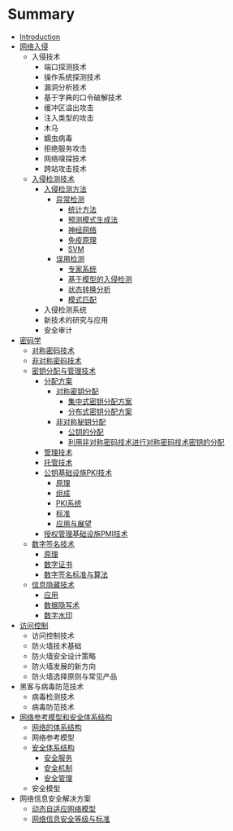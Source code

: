 # Summary

* [Introduction](README.md)
* [网络入侵](wang-luo-ru-qin.md)
  * 入侵技术
    * 端口探测技术
    * 操作系统探测技术
    * 漏洞分析技术
    * 基于字典的口令破解技术
    * 缓冲区溢出攻击
    * 注入类型的攻击
    * 木马
    * 蠕虫病毒
    * 拒绝服务攻击
    * 网络嗅探技术
    * 跨站攻击技术
  * [入侵检测技术](wang-luo-ru-qin/ru-qin-jian-ce-ji-zhu.md)
    * [入侵检测方法](wang-luo-ru-qin/ru-qin-jian-ce-ji-zhu/ru-qin-jian-ce-fang-fa.md)
      * [异常检测](wang-luo-ru-qin/ru-qin-jian-ce-ji-zhu/ru-qin-jian-ce-fang-fa/yi-chang-jian-ce.md)
        * [统计方法](wang-luo-ru-qin/ru-qin-jian-ce-ji-zhu/ru-qin-jian-ce-fang-fa/yi-chang-jian-ce/tong-ji-fang-fa.md)
        * [预测模式生成法](wang-luo-ru-qin/ru-qin-jian-ce-ji-zhu/ru-qin-jian-ce-fang-fa/yi-chang-jian-ce/yu-ce-mo-shi-sheng-cheng-fa.md)
        * [神经网络](wang-luo-ru-qin/ru-qin-jian-ce-ji-zhu/ru-qin-jian-ce-fang-fa/yi-chang-jian-ce/shen-jing-wang-luo.md)
        * [免疫原理](wang-luo-ru-qin/ru-qin-jian-ce-ji-zhu/ru-qin-jian-ce-fang-fa/yi-chang-jian-ce/mian-yi-yuan-li.md)
        * [SVM](wang-luo-ru-qin/ru-qin-jian-ce-ji-zhu/ru-qin-jian-ce-fang-fa/yi-chang-jian-ce/svm.md)
      * [误用检测](wang-luo-ru-qin/ru-qin-jian-ce-ji-zhu/ru-qin-jian-ce-fang-fa/wu-yong-jian-ce.md)
        * [专家系统](wang-luo-ru-qin/ru-qin-jian-ce-ji-zhu/ru-qin-jian-ce-fang-fa/wu-yong-jian-ce/zhuan-jia-xi-tong.md)
        * [基于模型的入侵检测](wang-luo-ru-qin/ru-qin-jian-ce-ji-zhu/ru-qin-jian-ce-fang-fa/wu-yong-jian-ce/ji-yu-mo-xing-de-ru-qin-jian-ce.md)
        * [状态转换分析](wang-luo-ru-qin/ru-qin-jian-ce-ji-zhu/ru-qin-jian-ce-fang-fa/wu-yong-jian-ce/zhuang-tai-zhuan-huan-fen-xi.md)
        * [模式匹配](wang-luo-ru-qin/ru-qin-jian-ce-ji-zhu/ru-qin-jian-ce-fang-fa/wu-yong-jian-ce/mo-shi-pi-pei.md)
    * 入侵检测系统
    * 新技术的研究与应用
    * 安全审计
* [密码学](mi-ma-ji-zhu.md)
  * [对称密码技术](dui-cheng-mi-ma-ji-zhu.md)
  * [非对称密码技术](fei-dui-cheng-mi-ma-ji-zhu.md)
  * [密钥分配与管理技术](mi-yao-fen-pei-yu-guan-li-ji-zhu.md)
    * [分配方案](mi-yao-fen-pei-yu-guan-li-ji-zhu/fen-pei-fang-an.md)
      * [对称密钥分配](mi-yao-fen-pei-yu-guan-li-ji-zhu/fen-pei-fang-an/dui-cheng-mi-yao-fen-pei.md)
        * [集中式密钥分配方案](mi-yao-fen-pei-yu-guan-li-ji-zhu/fen-pei-fang-an/ji-zhong-shi-mi-yao-fen-pei-fang-an.md)
        * [分布式密钥分配方案](mi-yao-fen-pei-yu-guan-li-ji-zhu/fen-pei-fang-an/fen-bu-shi-mi-yao-fen-pei-fang-an.md)
      * [非对称秘钥分配](mi-yao-fen-pei-yu-guan-li-ji-zhu/fen-pei-fang-an/fei-dui-cheng-mi-yao-fen-pei.md)
        * [公钥的分配](mi-yao-fen-pei-yu-guan-li-ji-zhu/fen-pei-fang-an/gong-yao-de-fen-pei.md)
        * [利用非对称密码技术进行对称密码技术密钥的分配](mi-yao-fen-pei-yu-guan-li-ji-zhu/fen-pei-fang-an/li-yong-fei-dui-cheng-mi-ma-ji-zhu-jin-xing-dui-cheng-mi-ma-ji-zhu-mi-yao-de-fen-pei.md)
    * [管理技术](mi-yao-fen-pei-yu-guan-li-ji-zhu/guan-li-ji-zhu.md)
    * [托管技术](mi-yao-fen-pei-yu-guan-li-ji-zhu/tuo-guan-ji-zhu.md)
    * [公钥基础设施PKI技术](mi-yao-fen-pei-yu-guan-li-ji-zhu/gong-yao-ji-chu-she-shi-pki-ji-zhu.md)
      * [原理](mi-yao-fen-pei-yu-guan-li-ji-zhu/gong-yao-ji-chu-she-shi-pki-ji-zhu/yuan-li.md)
      * [组成](mi-yao-fen-pei-yu-guan-li-ji-zhu/gong-yao-ji-chu-she-shi-pki-ji-zhu/zu-cheng.md)
      * [PKI系统](mi-yao-fen-pei-yu-guan-li-ji-zhu/gong-yao-ji-chu-she-shi-pki-ji-zhu/pkixi-tong.md)
      * [标准](mi-yao-fen-pei-yu-guan-li-ji-zhu/gong-yao-ji-chu-she-shi-pki-ji-zhu/biao-zhun.md)
      * [应用与展望](mi-yao-fen-pei-yu-guan-li-ji-zhu/gong-yao-ji-chu-she-shi-pki-ji-zhu/ying-yong-yu-zhan-wang.md)
    * [授权管理基础设施PMI技术](mi-yao-fen-pei-yu-guan-li-ji-zhu/shou-quan-guan-li-ji-chu-she-shi-pmi-ji-zhu.md)
  * [数字签名技术](shu-zi-qian-ming-ji-zhu.md)
    * [原理](shu-zi-qian-ming-ji-zhu/yuan-li.md)
    * [数字证书](shu-zi-qian-ming-ji-zhu/shu-zi-zheng-shu.md)
    * [数字签名标准与算法](shu-zi-qian-ming-ji-zhu/shu-zi-qian-ming-biao-zhun-yu-suan-fa.md)
  * [信息隐藏技术](xin-xi-yin-cang-ji-zhu.md)
    * [应用](xin-xi-yin-cang-ji-zhu/ying-yong.md)
    * [数据隐写术](xin-xi-yin-cang-ji-zhu/shu-ju-yin-xie-zhu.md)
    * [数字水印](xin-xi-yin-cang-ji-zhu/shu-zi-shui-yin.md)
* [访问控制](fang-wen-kong-zhi.md)
  * 访问控制技术
  * 防火墙技术基础
  * 防火墙安全设计策略
  * 防火墙发展的新方向
  * 防火墙选择原则与常见产品
* 黑客与病毒防范技术
  * 病毒检测技术
  * 病毒防范技术
* [网络参考模型和安全体系结构](wang-luo-can-kao-mo-xing-he-an-quan-ti-xi-jie-gou.md)
  * [网络的体系结构](wang-luo-de-ti-xi-jie-gou.md)
  * 网络参考模型
  * [安全体系结构](an-quan-ti-xi-jie-gou.md)
    * [安全服务](an-quan-ti-xi-jie-gou/an-quan-fu-wu.md)
    * [安全机制](an-quan-ti-xi-jie-gou/an-quan-ji-zhi.md)
    * [安全管理](an-quan-ti-xi-jie-gou/an-quan-guan-li.md)
  * 安全模型
* 网络信息安全解决方案
  * [动态自适应网络模型](dong-tai-zi-shi-ying-wang-luo-mo-xing.md)
  * [网络信息安全等级与标准](wang-luo-xin-xi-an-quan-deng-ji-yu-biao-zhun.md)

